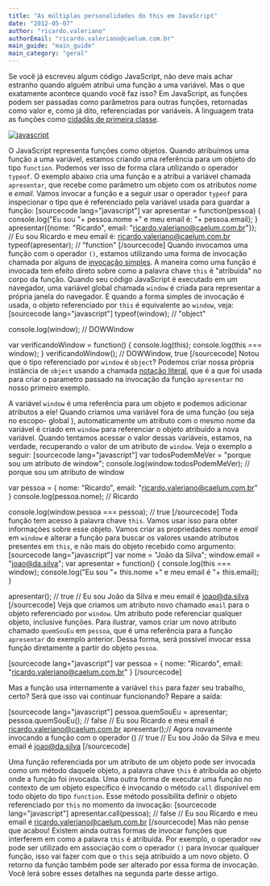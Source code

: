 ```yaml
---
title: "As múltiplas personalidades do this em JavaScript"
date: "2012-05-07"
author: "ricardo.valeriano"
authorEmail: "ricardo.valeriano@caelum.com.br"
main_guide: "main_guide"
main_category: "geral"
---
```


Se você já escreveu algum código JavaScript, não deve mais achar estranho quando alguém atribui uma função a uma variável. Mas o que exatamente acontece quando você faz isso? Em JavaScript, as funções podem ser passadas como parâmetros para outras funções, retornadas como valor e, como já dito, referenciadas por variáveis. A linguagem trata as funções como [cidadãs de primeira classe](http://en.wikipedia.org/wiki/First-class_function).

[![](https://blog.caelum.com.br/wp-content/uploads/2012/12/javascript-300x225.jpg "javascript")](https://blog.caelum.com.br/wp-content/uploads/2012/12/javascript.jpg)

O JavaScript representa funções como objetos. Quando atribuímos uma função a uma variável, estamos criando uma referência para um objeto do tipo `function`. Podemos ver isso de forma clara utilizando o operador `typeof`. O exemplo abaixo cria uma função e a atribui a variável chamada `apresentar`, que recebe como parâmetro um objeto com os atributos _nome_ e _email_. Vamos invocar a função e a seguir usar o operador `typeof` para inspecionar o tipo que é referenciado pela variável usada para guardar a função: \[sourcecode lang="javascript"\] var apresentar = function(pessoa) { console.log("Eu sou "+ pessoa.nome +" e meu email é: "+ pessoa.email); } apresentar({nome: "Ricardo", email: "ricardo.valeriano@caelum.com.br"}); // Eu sou Ricardo e meu email é: ricardo.valeriano@caelum.com.br typeof(apresentar); // "function" \[/sourcecode\] Quando invocamos uma função com o operador `()`, estamos utilizando uma forma de invocação chamada por alguns de [invocação simples](https://developer.mozilla.org/en/JavaScript/Reference/Operators/this#Simple_call). A maneira como uma função é invocada tem efeito direto sobre como a palavra chave `this` é "atribuída" no corpo da função. Quando seu código JavaScript é executado em um navegador, uma variável global chamada `window` é criada para representar a própria janela do navegador. E quando a forma simples de invocação é usada, o objeto referenciado por `this` é equivalente ao `window`, veja: \[sourcecode lang="javascript"\] typeof(window); // "object"

console.log(window); // DOWWindow

var verificandoWindow = function() { console.log(this); console.log(this === window); } verificandoWindow(); // DOWWindow, true \[/sourcecode\] Notou que o tipo referenciado por `window` é `object`? Podemos criar nossa própria instância de `object` usando a chamada [notação literal](https://developer.mozilla.org/en/Core_JavaScript_1.5_Guide/Core_Language_Features#Object_literals), que é a que foi usada para criar o parametro passado na invocação da função `apresentar` no nosso primeiro exemplo.

A variável `window` é uma referência para um objeto e podemos adicionar atributos a ele! Quando criamos uma variável fora de uma função (ou seja no escopo- global
), automaticamente um atributo com o mesmo nome da variável é criado em `window` para referenciar o objeto atribuído a nova variável. Quando tentamos acessar o valor dessas variáveis, estamos, na verdade, recuperando o valor de um atributo de `window`. Veja o exemplo a seguir: \[sourcecode lang="javascript"\] var todosPodemMeVer = "porque sou um atributo de window"; console.log(window.todosPodemMeVer); // porque sou um atributo de window

var pessoa = { nome: "Ricardo", email: "ricardo.valeriano@caelum.com.br" } console.log(pessoa.nome); // Ricardo

console.log(window.pessoa === pessoa); // true \[/sourcecode\] Toda função tem acesso à palavra chave `this`. Vamos usar isso para obter informações sobre esse objeto. Vamos criar as propriedades _nome_ e _email_ em `window` e alterar a função para buscar os valores usando atributos presentes em `this`, e não mais do objeto recebido como argumento: \[sourcecode lang="javascript"\] var nome = "João da Silva"; window.email = "joao@da.silva"; var apresentar = function() { console.log(this === window); console.log("Eu sou "+ this.nome +" e meu email é "+ this.email); }

apresentar(); // true // Eu sou João da Silva e meu email é joao@da.silva \[/sourcecode\] Veja que criamos um atributo novo chamado `email` para o objeto referenciado por `window`. Um atributo pode referenciar qualquer objeto, inclusive funções. Para ilustrar, vamos criar um novo atributo chamado `quemSouEu` em `pessoa`, que é uma referência para a função `apresentar` do exemplo anterior. Dessa forma, será possível invocar essa função diretamente a partir do objeto `pessoa`.

\[sourcecode lang="javascript"\] var pessoa = { nome: "Ricardo", email: "ricardo.valeriano@caelum.com.br" } \[/sourcecode\]

Mas a função usa internamente a variável `this` para fazer seu trabalho, certo? Será que isso vai continuar funcionando? Repare a saída:

\[sourcecode lang="javascript"\] pessoa.quemSouEu = apresentar; pessoa.quemSouEu(); // false // Eu sou Ricardo e meu email é ricardo.valeriano@caelum.com.br apresentar();// Agora novamente invocando a função com o operador () // true // Eu sou João da Silva e meu email é joao@da.silva \[/sourcecode\]

Uma função referenciada por um atributo de um objeto pode ser invocada como um método daquele objeto, a palavra chave `this` é atribuída ao objeto onde a função foi invocada. Uma outra forma de executar uma função no contexto de um objeto específico é invocando o método `call` disponível em todo objeto do tipo `function`. Esse método possibilita definir o objeto referenciado por `this` no momento da invocação: \[sourcecode lang="javascript"\] apresentar.call(pessoa); // false // Eu sou Ricardo e meu email é ricardo.valeriano@caelum.com.br \[/sourcecode\] Mas não pense que acabou! Existem ainda outras formas de invocar funções que interferem em como a palavra `this` é atribuída. Por exemplo, o operador `new` pode ser utilizado em associação com o operador `()` para invocar qualquer função, isso vai fazer com que o `this` seja atribuído a um novo objeto. O retorno da função também pode ser alterado por essa forma de invocação. Você lerá sobre esses detalhes na segunda parte desse artigo.
